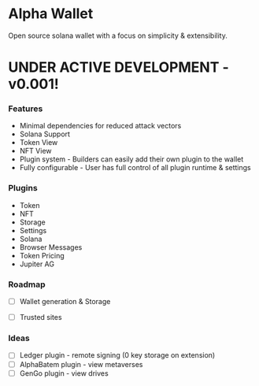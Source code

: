 # Alpha Wallet

Open source solana wallet with a focus on simplicity & extensibility.

# UNDER ACTIVE DEVELOPMENT - v0.001!



### Features
* Minimal dependencies for reduced attack vectors
* Solana Support
* Token View
* NFT View
* Plugin system - Builders can easily add their own plugin to the wallet
* Fully configurable - User has full control of all plugin runtime & settings

### Plugins
* Token
* NFT
* Storage
* Settings
* Solana
* Browser Messages
* Token Pricing
* Jupiter AG

### Roadmap
* [ ] Wallet generation & Storage
* [ ] Trusted sites


### Ideas
* [ ] Ledger plugin - remote signing (0 key storage on extension)
* [ ] AlphaBatem plugin - view metaverses
* [ ] GenGo plugin - view drives
